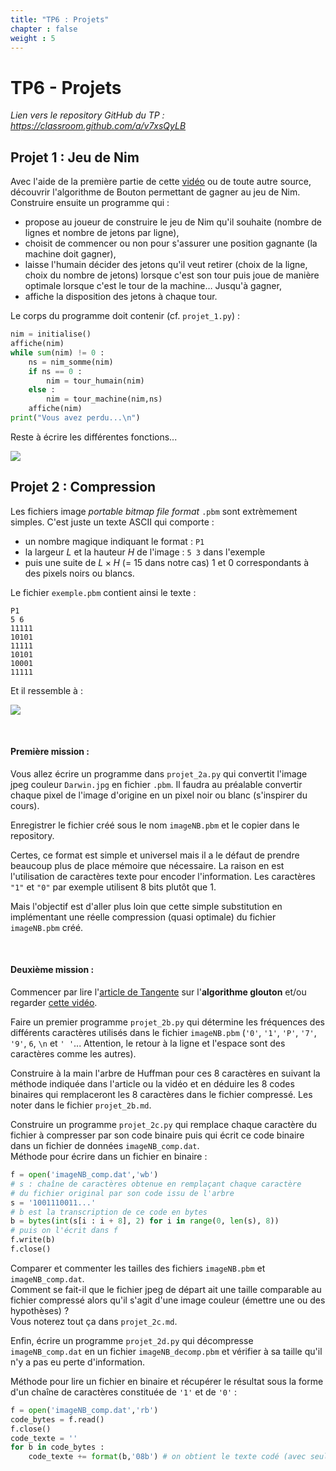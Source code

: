 ```yaml
---
title: "TP6 : Projets"
chapter : false
weight : 5
---
```




# TP6 - Projets

*Lien vers le repository GitHub du TP : https://classroom.github.com/a/v7xsQyLB*



## Projet 1 : Jeu de Nim

Avec l'aide de la première partie de cette [vidéo](https://www.youtube.com/watch?v=2jahbr5wMHk) ou de toute autre source, découvrir l'algorithme de Bouton permettant de gagner au jeu de Nim.
Construire ensuite un programme qui :

- propose au joueur de construire le jeu de Nim qu'il souhaite (nombre de lignes et nombre de jetons par ligne),
- choisit de commencer ou non pour s'assurer une position gagnante (la machine doit gagner),
- laisse l'humain décider des jetons qu'il veut retirer (choix de la ligne, choix du nombre de jetons) lorsque c'est son tour puis joue de manière optimale lorsque c'est le tour de la machine…  Jusqu'à gagner,
- affiche la disposition des jetons à chaque tour.

Le corps du programme doit contenir (cf. `projet_1.py`) :

```Python
nim = initialise()
affiche(nim)
while sum(nim) != 0 :
    ns = nim_somme(nim)
    if ns == 0 :
        nim = tour_humain(nim)
    else :
        nim = tour_machine(nim,ns)
    affiche(nim)
print("Vous avez perdu...\n")
```

Reste à écrire les différentes fonctions...

![](/nimo.png)





## Projet 2 : Compression

Les fichiers image *portable bitmap file format*  `.pbm` sont extrèmement simples. C'est juste un texte ASCII qui comporte :

- un nombre magique indiquant le format : `P1`
- la largeur $L$ et la hauteur $H$ de l'image : `5 3` dans l'exemple
- puis une suite de $L\times H$ (= 15 dans notre cas) 1 et 0 correspondants à des pixels noirs ou blancs.

Le fichier `exemple.pbm` contient ainsi le texte :

```
P1
5 6
11111
10101
11111
10101
10001
11111
```

Et il ressemble à :

![](/exemple.png?width=400)

&nbsp;


#### Première mission :

Vous allez écrire un programme dans `projet_2a.py` qui convertit l'image jpeg couleur `Darwin.jpg` en fichier `.pbm`. Il faudra au préalable convertir chaque pixel de l'image d'origine en un pixel noir ou blanc (s'inspirer du cours).

Enregistrer le fichier créé sous le nom `imageNB.pbm` et le copier dans le repository.

Certes, ce format est simple et universel mais il a le défaut de prendre beaucoup plus de place mémoire que nécessaire. La raison en est l'utilisation de caractères texte pour encoder l'information. Les caractères `"1"` et `"0"` par exemple utilisent 8 bits plutôt que 1.

Mais l'objectif est d'aller plus loin que cette simple substitution en implémentant une réelle compression (quasi optimale) du fichier `imageNB.pbm` créé.

&nbsp;



#### Deuxième mission :

Commencer par lire  l'[article de Tangente](download/Tangente.pdf) sur l'**algorithme glouton** et/ou regarder [cette vidéo](https://youtu.be/yrOj8XvroIE).

Faire un premier programme `projet_2b.py` qui détermine les fréquences des différents caractères utilisés dans le fichier `imageNB.pbm` (`'0'`, `'1'`, `'P'`, `'7'`, `'9'`, `6`, `\n` et `' '`... Attention, le retour à la ligne et l'espace sont des caractères comme les autres).

Construire à la main l'arbre de Huffman pour ces 8 caractères en suivant la méthode indiquée dans l'article ou la vidéo et en déduire les 8 codes binaires qui remplaceront les 8 caractères dans le fichier compressé. Les noter dans le fichier `projet_2b.md`.

Construire un programme `projet_2c.py` qui remplace chaque caractère du fichier à compresser par son code binaire puis qui écrit ce code binaire dans un fichier de données `imageNB_comp.dat`.<br>Méthode pour écrire dans un fichier en binaire :

```python
f = open('imageNB_comp.dat','wb')
# s : chaîne de caractères obtenue en remplaçant chaque caractère
# du fichier original par son code issu de l'arbre
s = '1001110011...' 
# b est la transcription de ce code en bytes
b = bytes(int(s[i : i + 8], 2) for i in range(0, len(s), 8))
# puis on l'écrit dans f
f.write(b)
f.close()
```

Comparer et commenter les tailles des fichiers `imageNB.pbm` et  `imageNB_comp.dat`. <br>Comment se fait-il que le fichier jpeg de départ ait une taille comparable au fichier compressé alors qu'il s'agit d'une image couleur (émettre une ou des  hypothèses) ? <br>Vous noterez tout ça dans `projet_2c.md`.

Enfin, écrire un programme `projet_2d.py` qui décompresse `imageNB_comp.dat` en un fichier  `imageNB_decomp.pbm` et vérifier à sa taille qu'il n'y a pas eu perte d'information.

Méthode pour lire un fichier en binaire et récupérer le résultat sous la forme d'un chaîne de caractères constituée de `'1'` et de `'0'` :

```python
f = open('imageNB_comp.dat','rb')
code_bytes = f.read()
f.close()
code_texte = ''
for b in code_bytes :
    code_texte += format(b,'08b') # on obtient le texte codé (avec seulement des 1 et des 0)
```

